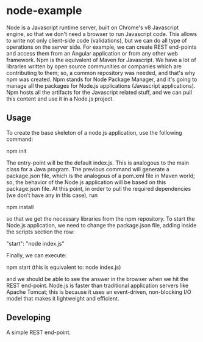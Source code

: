 # node-example

Node is a Javascript runtime server, built on Chrome's v8 Javascript engine, so that we don't
need a browser to run Javascript code. This allows to write not only client-side code (validations), 
but we can do all type of operations on the server side. For example, we can create REST end-points
and access them from an Angular application or from any other web framework.
Npm is the equivalent of Maven for Javascript. We have a lot of libraries written by open source
communities or companies which are contributing to them; so, a common repository was needed, 
and that's why npm was created. Npm stands for Node Package Manager, and it's going to manage
all the packages for Node.js applications (Javascript applications). Npm hosts all the artifacts for 
the Javascript related stuff, and we can pull this content and use it in a Node.js project.


## Usage

To create the base skeleton of a node.js application, use the following command:

npm init

The entry-point will be the default index.js. This is analogous to the main class
for a Java program. The previous command will generate a package.json file, which
is the analogous of a pom.xml file in Maven world; so, the behavior of the Node.js
application will be based on this package.json file.
At this point, in order to pull the required dependencies (we don't have any in this case), run

npm install

so that we get the necessary libraries from the npm repository.
To start the Node.js application, we need to change the package.json file, 
adding inside the scripts section the row:

"start": "node index.js"

Finally, we can execute:

npm start (this is equivalent to: node index.js)

and we should be able to see the answer in the browser when we hit the REST end-point.
Node.js is faster than traditional application servers like Apache Tomcat; this is because
it uses an event-driven, non-blocking I/O model that makes it lightweight and efficient.


## Developing

A simple REST end-point.
